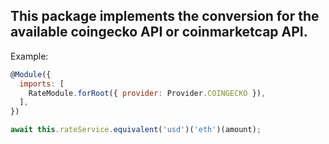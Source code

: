 ## This package implements the conversion for the available coingecko API or coinmarketcap API.

Example:

```js
@Module({
  imports: [
    RateModule.forRoot({ provider: Provider.COINGECKO }),
  ],
})
```

```js
await this.rateService.equivalent('usd')('eth')(amount);
```